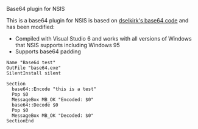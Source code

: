 Base64 plugin for NSIS

This is a base64 plugin for NSIS is based on [dselkirk's base64 code](http://forums.winamp.com/showthread.php?s=&threadid=149880&highlight=base64) and has been modified:

+ Compiled with Visual Studio 6 and works with all versions of Windows that NSIS supports including Windows 95
+ Supports base64 padding

```
Name "Base64 test"
OutFile "base64.exe"
SilentInstall silent

Section
  base64::Encode "this is a test"
  Pop $0
  MessageBox MB_OK "Encoded: $0"
  base64::Decode $0
  Pop $0
  MessageBox MB_OK "Decoded: $0"
SectionEnd
```